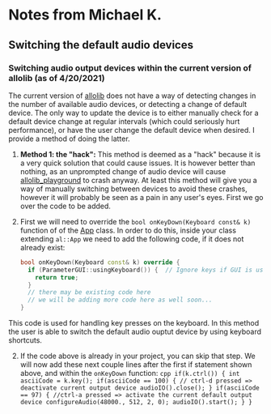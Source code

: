 # Notes from Michael K.


## Switching the default audio devices

### Switching audio output devices within the current version of allolib (as of 4/20/2021)
The current version of [allolib](https://github.com/AlloSphere-Research-Group/allolib) does not have a way of detecting changes in the number of available audio devices, or detecting a change of default device.  The only way to update the device is to either manually check for a default device change at regular intervals (which could seriously hurt performance), or have the user change the default device when desired.  I provide a method of doing the latter.

1. **Method 1: the "hack":**
This method is deemed as a "hack" because it is a very quick solution that could cause issues.  It is however better than nothing, as an unprompted change of audio device will cause [allolib_playground](https://github.com/allolib-s21/allolib_playground) to crash anyway.  At least this method will give you a way of manually switching between devices to avoid these crashes, however it will probably be seen as a pain in any user's eyes.  First we go over the code to be added.
  1. First we will need to override the `bool onKeyDown(Keyboard const& k)` function of of the [App](https://allosphere-research-group.github.io/allolib-doc/classal_1_1_app.html) class.  In order to do this, inside your class extending `al::App` we need to add the following code, if it does not already exist:
    
      ```cpp
      bool onKeyDown(Keyboard const& k) override {
        if (ParameterGUI::usingKeyboard()) {  // Ignore keys if GUI is using them
          return true;
        }
        // there may be existing code here
        // we will be adding more code here as well soon...
      }
      ```
This code is used for handling key presses on the keyboard.  In this method the user is able to switch the default audio ouptut device by using keyboard shortcuts.
   
   2. If the code above is already in your project, you can skip that step.  We will now add these next couple lines after the first if statement shown above, and within the `onKeyDown` function:
    ```cpp
      if(k.ctrl()) {
        int asciiCode = k.key();
        if(asciiCode == 100) { // ctrl-d pressed => deactivate current output device
          audioIO().close();
        }
        if(asciiCode == 97) { //ctrl-a pressed => activate the current default output device
          configureAudio(48000., 512, 2, 0);
          audioIO().start();
        }
      }
    ```
    
